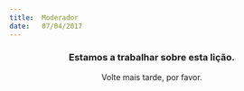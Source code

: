 ```yaml
---
title:  Moderador
date:   07/04/2017
---
```


### <center>Estamos a trabalhar sobre esta lição.</center>
<center>Volte mais tarde, por favor.</center>